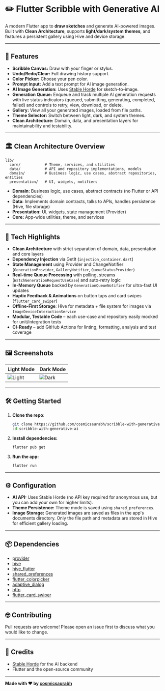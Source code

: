 # ✏️ Flutter Scribble with Generative AI

A modern Flutter app to **draw sketches** and generate AI-powered images.  
Built with **Clean Architecture**, supports **light/dark/system themes**, and features a persistent gallery using Hive and device storage.

---

## 🚀 Features

- **Scribble Canvas:** Draw with your finger or stylus.
- **Undo/Redo/Clear:** Full drawing history support.
- **Color Picker:** Choose your pen color.
- **Prompt Input:** Add a text prompt for AI image generation.
- **AI Image Generation:** Uses [Stable Horde](https://stablehorde.net/) for sketch-to-image.
- **Generation Queue:** Enqueue and track multiple AI generation requests with live status indicators (queued, submitting, generating, completed, failed) and controls to retry, view, download, or delete.
- **Gallery:** View all your generated images, loaded from file paths.
- **Theme Selector:** Switch between light, dark, and system themes.
- **Clean Architecture:** Domain, data, and presentation layers for maintainability and testability.

---

## 🏛️ Clean Architecture Overview

```
lib/
  core/           # Theme, services, and utilities
  data/           # API and repository implementations, models
  domain/         # Business logic, use cases, abstract repositories, entities
  presentation/   # UI, widgets, notifiers
```

- **Domain:** Business logic, use cases, abstract contracts (no Flutter or API dependencies)
- **Data:** Implements domain contracts, talks to APIs, handles persistence (Hive, file storage)
- **Presentation:** UI, widgets, state management (Provider)
- **Core:** App-wide utilities, theme, and services

---

## 🧰 Tech Highlights

- **Clean Architecture** with strict separation of domain, data, presentation and core layers
- **Dependency Injection** via GetIt (`injection_container.dart`)
- **State Management** using Provider and ChangeNotifier (`GenerationProvider`, `GalleryNotifier`, `QueueStatusProvider`)
- **Real-time Queue Processing** with polling, streams (`WatchGenerationRequestUseCase`) and auto-retry logic
- **In-Memory Queue** backed by `GenerationQueueNotifier` for ultra-fast UI updates
- **Haptic Feedback & Animations** on button taps and card swipes (`flutter_card_swiper`)
- **Offline-First Storage**: Hive for metadata + file system for images via `ImageDeviceInteractionService`
- **Modular, Testable Code** – each use-case and repository easily mocked for unit/integration tests
- **CI-Ready** – add GitHub Actions for linting, formatting, analysis and test coverage

---

## 🖼️ Screenshots

| Light Mode                      | Dark Mode                     |
| ------------------------------- | ----------------------------- |
| ![Light](screenshots/light.png) | ![Dark](screenshots/dark.png) |

---

## 🛠️ Getting Started

1. **Clone the repo:**

   ```sh
   git clone https://github.com/cosmicsaurabh/scribble-with-generative-ai.git
   cd scribble-with-generative-ai
   ```

2. **Install dependencies:**

   ```sh
   flutter pub get
   ```

3. **Run the app:**
   ```sh
   flutter run
   ```

---

## ⚙️ Configuration

- **AI API:** Uses Stable Horde (no API key required for anonymous use, but you can add your own for higher limits).
- **Theme Persistence:** Theme mode is saved using `shared_preferences`.
- **Image Storage:** Generated images are saved as files in the app's documents directory. Only the file path and metadata are stored in Hive for efficient gallery loading.

---

## 📦 Dependencies

- [provider](https://pub.dev/packages/provider)
- [hive](https://pub.dev/packages/hive)
- [hive_flutter](https://pub.dev/packages/hive_flutter)
- [shared_preferences](https://pub.dev/packages/shared_preferences)
- [flutter_colorpicker](https://pub.dev/packages/flutter_colorpicker)
- [adaptive_dialog](https://pub.dev/packages/adaptive_dialog)
- [http](https://pub.dev/packages/http)
- [flutter_card_swiper](https://pub.dev/packages/flutter_card_swiper)

---

## 🤓 Contributing

Pull requests are welcome! Please open an issue first to discuss what you would like to change.

---

## 🙏 Credits

- [Stable Horde](https://stablehorde.net/) for the AI backend
- Flutter and the open-source community

---

**Made with ❤️ by [cosmicsaurabh](https://github.com/cosmicsaurabh)**
